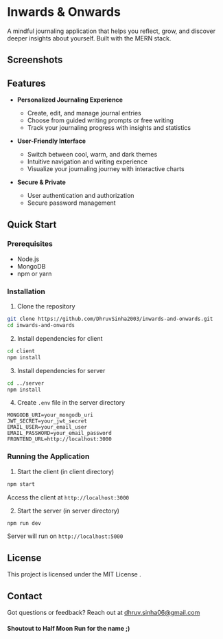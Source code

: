 # Inwards & Onwards

A mindful journaling application that helps you reflect, grow, and discover deeper insights about yourself. Built with the MERN stack.

## Screenshots

## Features

- **Personalized Journaling Experience**

  - Create, edit, and manage journal entries
  - Choose from guided writing prompts or free writing
  - Track your journaling progress with insights and statistics

- **User-Friendly Interface**

  - Switch between cool, warm, and dark themes
  - Intuitive navigation and writing experience
  - Visualize your journaling journey with interactive charts

- **Secure & Private**
  - User authentication and authorization
  - Secure password management

## Quick Start

### Prerequisites

- Node.js
- MongoDB
- npm or yarn

### Installation

1. Clone the repository

```bash
git clone https://github.com/DhruvSinha2003/inwards-and-onwards.git
cd inwards-and-onwards
```

2. Install dependencies for client

```bash
cd client
npm install
```

3. Install dependencies for server

```bash
cd ../server
npm install
```

4. Create `.env` file in the server directory

```env
MONGODB_URI=your_mongodb_uri
JWT_SECRET=your_jwt_secret
EMAIL_USER=your_email_user
EMAIL_PASSWORD=your_email_password
FRONTEND_URL=http://localhost:3000
```

### Running the Application

1. Start the client (in client directory)

```bash
npm start
```

Access the client at `http://localhost:3000`

2. Start the server (in server directory)

```bash
npm run dev
```

Server will run on `http://localhost:5000`

## License

This project is licensed under the MIT License .

## Contact

Got questions or feedback? Reach out at dhruv.sinha06@gmail.com

#### Shoutout to Half Moon Run for the name ;)
